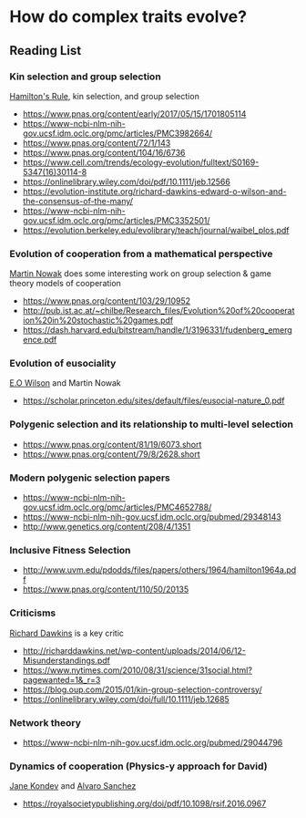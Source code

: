 # How do complex traits evolve? 
## Reading List


### Kin selection and group selection 
[Hamilton's Rule](https://en.wikipedia.org/wiki/Kin_selection), kin selection, and group selection 

- https://www.pnas.org/content/early/2017/05/15/1701805114
- https://www-ncbi-nlm-nih-gov.ucsf.idm.oclc.org/pmc/articles/PMC3982664/
- https://www.pnas.org/content/72/1/143
- https://www.pnas.org/content/104/16/6736
- https://www.cell.com/trends/ecology-evolution/fulltext/S0169-5347(16)30114-8
- https://onlinelibrary.wiley.com/doi/pdf/10.1111/jeb.12566 
- https://evolution-institute.org/richard-dawkins-edward-o-wilson-and-the-consensus-of-the-many/
- https://www-ncbi-nlm-nih-gov.ucsf.idm.oclc.org/pmc/articles/PMC3352501/
- https://evolution.berkeley.edu/evolibrary/teach/journal/waibel_plos.pdf

### Evolution of cooperation from a mathematical perspective
[Martin Nowak](https://ped.fas.harvard.edu/martin_nowak) does some interesting work on group selection & game theory models of cooperation

- https://www.pnas.org/content/103/29/10952 
- http://pub.ist.ac.at/~chilbe/Research_files/Evolution%20of%20cooperation%20in%20stochastic%20games.pdf
- https://dash.harvard.edu/bitstream/handle/1/3196331/fudenberg_emergence.pdf 


### Evolution of eusociality 
[E.O Wilson](https://en.wikipedia.org/wiki/E._O._Wilson) and Martin Nowak 

- https://scholar.princeton.edu/sites/default/files/eusocial-nature_0.pdf


### Polygenic selection and its relationship to multi-level selection 
- https://www.pnas.org/content/81/19/6073.short
- https://www.pnas.org/content/79/8/2628.short


### Modern polygenic selection papers 
- https://www-ncbi-nlm-nih-gov.ucsf.idm.oclc.org/pmc/articles/PMC4652788/
- https://www-ncbi-nlm-nih-gov.ucsf.idm.oclc.org/pubmed/29348143
- http://www.genetics.org/content/208/4/1351


### Inclusive Fitness Selection 
- http://www.uvm.edu/pdodds/files/papers/others/1964/hamilton1964a.pdf
- https://www.pnas.org/content/110/50/20135


### Criticisms
[Richard Dawkins](https://en.wikipedia.org/wiki/Richard_Dawkins) is a key critic 

- http://richarddawkins.net/wp-content/uploads/2014/06/12-Misunderstandings.pdf
- https://www.nytimes.com/2010/08/31/science/31social.html?pagewanted=1&_r=3
- https://blog.oup.com/2015/01/kin-group-selection-controversy/ 
- https://onlinelibrary.wiley.com/doi/full/10.1111/jeb.12685

### Network theory 
- https://www-ncbi-nlm-nih-gov.ucsf.idm.oclc.org/pubmed/29044796


### Dynamics of cooperation (Physics-y approach for David) 
[Jane Kondev](https://www.brandeis.edu/departments/physics/people/faculty/kond.html) and [Alvaro Sanchez](http://www.sanchezlaboratory.com/science/) 
- https://royalsocietypublishing.org/doi/pdf/10.1098/rsif.2016.0967

